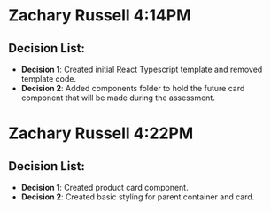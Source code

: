 # Zachary Russell 4:14PM

## Decision List:

- **Decision 1**: Created initial React Typescript template and removed template code.
- **Decision 2**: Added components folder to hold the future card component that will be made during the assessment.

# Zachary Russell 4:22PM

## Decision List:

- **Decision 1**: Created product card component.
- **Decision 2**: Created basic styling for parent container and card.